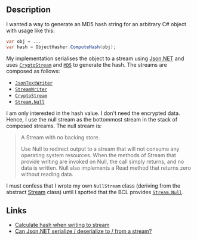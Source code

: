 
## Description

I wanted a way to generate an MD5 hash string for an arbitrary C# object with usage like this:

```C#
var obj = ...
var hash = ObjectHasher.ComputeHash(obj);
```

My implementation serialises the object to a stream using [Json.NET](http://www.newtonsoft.com/json)
and uses [`CryptoStream`](https://msdn.microsoft.com/en-us/library/system.security.cryptography.cryptostream.aspx)
and [`MD5`](https://msdn.microsoft.com/en-us/library/system.security.cryptography.md5.aspx)
to generate the hash. The streams are composed as follows:

* [`JsonTextWriter`](http://www.newtonsoft.com/json/help/html/T_Newtonsoft_Json_JsonTextWriter.htm)
* [`StreamWriter`](https://msdn.microsoft.com/en-us/library/system.io.streamwriter.aspx)
* [`CryptoStream`](https://msdn.microsoft.com/en-us/library/system.security.cryptography.cryptostream.aspx)
* [`Stream.Null`](https://msdn.microsoft.com/en-us/library/system.io.stream.null.aspx)

I am only interested in the hash value. I don't need the encrypted data. Hence, I use the null stream as the
bottommost stream in the stack of composed streams. The null stream is:

> A Stream with no backing store.
>
> Use Null to redirect output to a stream that will not consume any operating system resources. When the methods of Stream that provide writing are invoked on Null, the call simply returns, and no data is written. Null also implements a Read method that returns zero without reading data.

I must confess that I wrote my own `NullStream` class (deriving from the abstract [Stream](https://msdn.microsoft.com/en-us/library/system.io.stream.aspx) class) until I spotted that the BCL provides [`Stream.Null`](https://msdn.microsoft.com/en-us/library/system.io.stream.null.aspx).

## Links

* [Calculate hash when writing to stream](http://stackoverflow.com/questions/4725507/calculate-hash-when-writing-to-stream)
* [Can Json.NET serialize / deserialize to / from a stream?](http://stackoverflow.com/questions/8157636/can-json-net-serialize-deserialize-to-from-a-stream)
